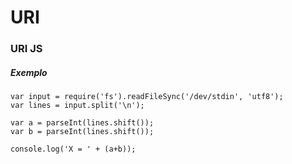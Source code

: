 # URI

### URI JS
##### Exemplo
    var input = require('fs').readFileSync('/dev/stdin', 'utf8');
    var lines = input.split('\n');

    var a = parseInt(lines.shift());
    var b = parseInt(lines.shift());

    console.log('X = ' + (a+b));
